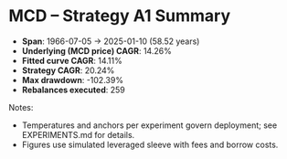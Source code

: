 # MCD – Strategy A1 Summary

- **Span**: 1966-07-05 → 2025-01-10 (58.52 years)
- **Underlying (MCD price) CAGR**: 14.26%
- **Fitted curve CAGR**: 14.11%
- **Strategy CAGR**: 20.24%
- **Max drawdown**: -102.39%
- **Rebalances executed**: 259

Notes:

- Temperatures and anchors per experiment govern deployment; see EXPERIMENTS.md for details.
- Figures use simulated leveraged sleeve with fees and borrow costs.
